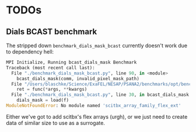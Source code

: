 # TODOs

## Dials BCAST benchmark

The stripped down `benchmark_dials_mask_bcast` currently doesn't work due to
dependency hell:

```python
MPI Initialize, Running bcast_dials_mask Benchmark
Traceback (most recent call last):
  File "./benchmark_dials_mask_bcast.py", line 90, in <module>
    bcast_dials_mask(comm, invalid_pixel_mask_path)
  File "/Users/blaschke/Science/ExaFEL/NESAP/PSANA2/benchmarks/opt/benchmarking/perftools/event.py", line 134, in wrapper
    ret = func(*args, **kwargs)
  File "./benchmark_dials_mask_bcast.py", line 30, in bcast_dials_mask
    dials_mask = load(f)
ModuleNotFoundError: No module named 'scitbx_array_family_flex_ext'
```

Either we've got to add scitbx's flex arrays (urgh), or we just need to create
data of similar size to use as a surrogate.
